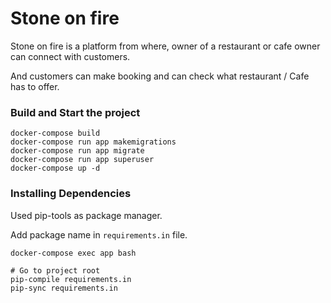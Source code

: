 # Stone on fire

Stone on fire is a platform from where, owner of a restaurant or cafe owner can connect with customers.

And customers can make booking and can check what restaurant / Cafe has to offer.

### Build and Start the project

```
docker-compose build
docker-compose run app makemigrations
docker-compose run app migrate
docker-compose run app superuser
docker-compose up -d
```


### Installing Dependencies

Used pip-tools as package manager.

Add package name in `requirements.in` file.


```
docker-compose exec app bash

# Go to project root
pip-compile requirements.in
pip-sync requirements.in
```
